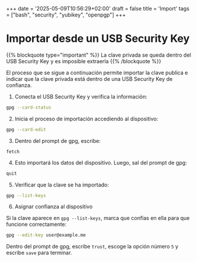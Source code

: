 +++
date = '2025-05-09T10:56:29+02:00'
draft = false
title = 'Import'
tags = ["bash", "security", "yubikey", "openpgp"]
+++

# Importar desde un USB Security Key

{{% blockquote type="important" %}}
La clave privada se queda dentro del USB Security Key y es imposible extraerla
{{% /blockquote %}}

El proceso que se sigue a continuación permite importar la clave publica e indicar que la clave privada está dentro de una USB Security Key de confianza.

1. Conecta el USB Security Key y verifica la información:

```bash
gpg --card-status
````

2. Inicia el proceso de importación accediendo al dispositivo:

```bash
gpg --card-edit
```

3. Dentro del prompt de gpg, escribe:

```
fetch
```

4. Esto importará los datos del dispositivo. Luego, sal del prompt de gpg:

```bash
quit
```

5. Verificar que la clave se ha importado:

```bash
gpg --list-keys
```

6. Asignar confianza al dispositivo

Si la clave aparece en `gpg --list-keys`, marca que confías en ella para que funcione correctamente:

```bash
gpg --edit-key user@example.me
```

Dentro del prompt de gpg, escribe `trust`, escoge la opción número `5` y escribe `save` para terminar.
